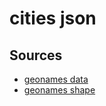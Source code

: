 # cities json

## Sources

- [geonames data](https://download.geonames.org/export/dump/)
- [geonames shape](http://download.geonames.org/export/dump/readme.txt)
